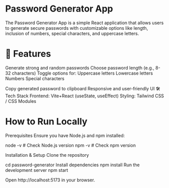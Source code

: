 # Password Generator App

The Password Generator App is a simple React application that allows users to generate secure passwords with customizable options like length, inclusion of numbers, special characters, and uppercase letters.

# 🚀 Features

Generate strong and random passwords
Choose password length (e.g., 8-32 characters)
Toggle options for:
Uppercase letters
Lowercase letters
Numbers
Special characters

Copy generated password to clipboard
Responsive and user-friendly UI
🛠 Tech Stack
Frontend: Vite+React (useState, useEffect)
Styling: Tailwind CSS / CSS Modules

# How to Run Locally
Prerequisites
Ensure you have Node.js and npm installed:

node -v  # Check Node.js version
npm -v   # Check npm version

Installation & Setup
Clone the repository

cd password-generator
Install dependencies
npm install
Run the development server
npm start

Open http://localhost:5173 in your browser.
